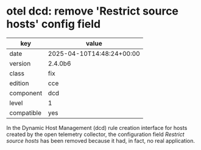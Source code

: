 [//]: # (werk v2)
# otel dcd: remove 'Restrict source hosts' config field

key        | value
---------- | ---
date       | 2025-04-10T14:48:24+00:00
version    | 2.4.0b6
class      | fix
edition    | cce
component  | dcd
level      | 1
compatible | yes

In the Dynamic Host Management (dcd) rule creation interface
for hosts created by the open telemetry collector,
the configuration field _Restrict source hosts_ has been removed
because it had, in fact, no real application.
